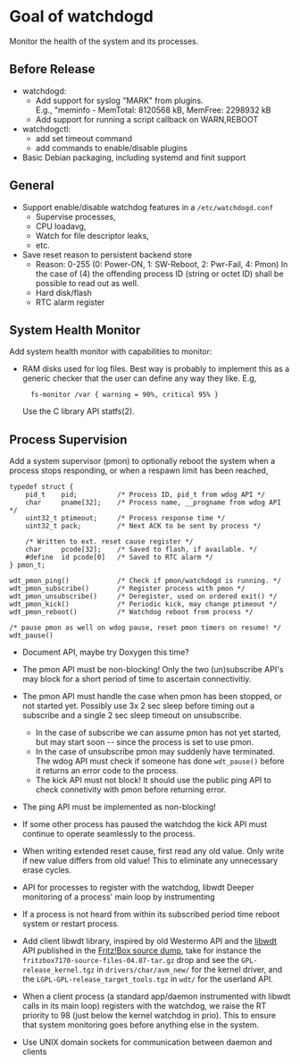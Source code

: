 Goal of watchdogd
=================

Monitor the health of the system and its processes.

Before Release
--------------

* watchdogd:
  - Add support for syslog "MARK" from plugins.  
    E.g., "meminfo - MemTotal: 8120568 kB, MemFree: 2298932 kB
  - Add support for running a script callback on WARN,REBOOT
* watchdogctl:
  - add set timeout command
  - add commands to enable/disable plugins
* Basic Debian packaging, including systemd and finit support

General
-------

* Support enable/disable watchdog features in a `/etc/watchdogd.conf`
  - Supervise processes,
  - CPU loadavg,
  - Watch for file descriptor leaks,
  - etc.
* Save reset reason to persistent backend store
  - Reason: 0-255 (0: Power-ON, 1: SW-Reboot, 2: Pwr-Fail, 4: Pmon)
    In the case of (4) the offending process ID (string or octet ID)
    shall be possible to read out as well.
  - Hard disk/flash
  - RTC alarm register


System Health Monitor
---------------------

Add system health monitor with capabilities to monitor:

* RAM disks used for log files.  Best way is probably to implement this
  as a generic checker that the user can define any way they like.  E.g,

        fs-monitor /var { warning = 90%, critical 95% }

  Use the C library API statfs(2).


Process Supervision
-------------------

Add a system supervisor (pmon) to optionally reboot the system when a
process stops responding, or when a respawn limit has been reached, 

    typedef struct {
        pid_t    pid;          /* Process ID, pid_t from wdog API */
        char     pname[32];    /* Process name, __progname from wdog API */
        uint32_t ptimeout;     /* Process response time */
        uint32_t pack;         /* Next ACK to be sent by process */
    
        /* Written to ext. reset cause register */
        char     pcode[32];    /* Saved to flash, if available. */
        #define  id pcode[0]   /* Saved to RTC alarm */
    } pmon_t;
    
    wdt_pmon_ping()            /* Check if pmon/watchdogd is running. */
    wdt_pmon_subscribe()       /* Register process with pmon */
    wdt_pmon_unsubscribe()     /* Deregister, used on ordered exit() */
    wdt_pmon_kick()            /* Periodic kick, may change ptimeout */
    wdt_pmon_reboot()          /* Watchdog reboot from process */
    
    /* pause pmon as well on wdog pause, reset pmon timers on resume! */
    wdt_pause()

* Document API, maybe try Doxygen this time?
* The pmon API must be non-blocking!  Only the two (un)subscribe API's
  may block for a short period of time to ascertain connectivitiy.
* The pmon API must handle the case when pmon has been stopped, or
  not started yet.  Possibly use 3x 2 sec sleep before timing out
  a subscribe and a single 2 sec sleep timeout on unsubscribe.
  * In the case of subscribe we can assume pmon has not yet started,
    but may start soon -- since the process is set to use pmon.
  * In the case of unsubscribe pmon may suddenly have terminated.  The
    wdog API must check if someone has done `wdt_pause()` before it
    returns an error code to the process.
  * The kick API must not block!  It should use the public ping API
    to check connetivity with pmon before returning error.	
* The ping API must be implemented as non-blocking!
* If some other process has paused the watchdog the kick API must
  continue to operate seamlessly to the process.

* When writing extended reset cause, first read any old value.  Only
  write if new value differs from old value!  This to eliminate any
  unnecessary erase cycles.

* API for processes to register with the watchdog, libwdt Deeper
  monitoring of a process' main loop by instrumenting
* If a process is not heard from within its subscribed period time
  reboot system or restart process.
* Add client libwdt library, inspired by old Westermo API and the
  [libwdt][] API published in the [Fritz!Box source dump][], take for
  instance the `fritzbox7170-source-files-04.87-tar.gz` drop and see the
  `GPL-release_kernel.tgz` in `drivers/char/avm_new/` for the kernel
  driver, and the `LGPL-GPL-release_target_tools.tgz` in `wdt/` for the
  userland API.
* When a client process (a standard app/daemon instrumented with libwdt
  calls in its main loop) registers with the watchdog, we raise the RT
  priority to 98 (just below the kernel watchdog in prio).  This to
  ensure that system monitoring goes before anything else in the system.
* Use UNIX domain sockets for communication between daemon and clients

[libwdt]:                http://www.wehavemorefun.de/fritzbox/Libwdt.so
[Fritz!Box source dump]: ftp://ftp.avm.de/fritz.box/fritzbox.fon_wlan_7170/x_misc/opensrc/

<!--
  -- Local Variables:
  -- mode: markdown
  -- End:
  -->
